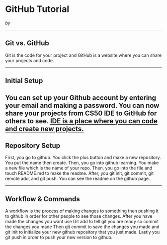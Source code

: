 # GitHub Tutorial

_by <Benson Liao>_

---
## Git vs. GitHub
Git is the code for your project and GitHub is a website where you can share your projects and code. 


---
## Initial Setup
You can set up your Github account by entering your email and making a password. You can now share your projects from CS50 IDE to GitHub for others to see.
[IDE is a place where you can code and create new projects.](github.com/hstatsep/ide50) 
---
## Repository Setup
First, you go to github. You click the plus button and make a new repository. You put the name then create. Then, you go into github learning. You make a new file which is the name of your repo. 
Then, you go into the file and touch README.md to make the readme. After, you git init, git commit, git remote add, and git push. You can see the readme on the github page.

---
## Workflow & Commands
A workflow is the process of making changes to something then pushing it to github in order for other people to see those changes.
After you have made the changes you want use Git add to tell git you are ready so commit the changes you made
Then git commit to save the changes you made and git init to initialize your new github repository that you just made.
Lastly you git push in order to push your new version to github.